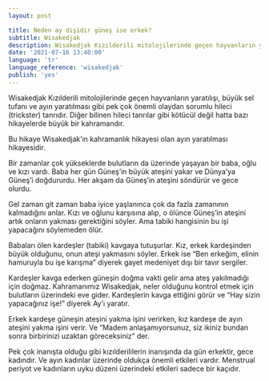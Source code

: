 ```yaml
---
layout: post

title: Neden ay dişidir güneş ise erkek?
subtitle: Wisakedjak
description: Wisakedjak Kızılderili mitolojilerinde geçen hayvanların yaratılışı, büyük sel tufanı ve ayın yaratılması gibi pek çok önemli olaydan sorumlu hileci (trickster) tanrıdır. Diğer bilinen hileci tanrılar gibi kötücül değil hatta bazı hikayelerde büyük bir kahramandır.
date: '2021-07-16 13:40:00'
language: 'tr'
language_reference: 'wisakedjak'
publish: 'yes'
---
```


Wisakedjak Kızılderili mitolojilerinde geçen hayvanların yaratılışı, büyük sel tufanı ve ayın yaratılması gibi pek çok önemli olaydan sorumlu hileci (trickster) tanrıdır. Diğer bilinen hileci tanrılar gibi kötücül değil hatta bazı hikayelerde büyük bir kahramandır.

Bu hikaye Wisakedjak’ın kahramanlık hikayesi olan ayın yaratılması hikayesidir.

Bir zamanlar çok yükseklerde bulutların da üzerinde yaşayan bir baba, oğlu ve kızı vardı. Baba her gün Güneş’in büyük ateşini yakar ve Dünya’ya Güneş’i doğdururdu. Her akşam da Güneş’in ateşini söndürür ve gece olurdu.

Gel zaman git zaman baba iyice yaşlanınca çok da fazla zamanının kalmadığını anlar. Kızı ve oğlunu karşısına alıp, o ölünce Güneş’in ateşini artık onların yakması gerektiğini söyler. Ama tabiki hangisinin bu işi yapacağını söylemeden ölür.

Babaları ölen kardeşler (tabiki) kavgaya tutuşurlar. Kız, erkek kardeşinden büyük olduğunu, onun ateşi yakmasını söyler. Erkek ise “Ben erkeğim, elinin hamuruyla bu işe karışma” diyerek gayet medeniyet dışı bir tavır sergiler.

Kardeşler kavga ederken güneşin doğma vakti gelir ama ateş yakılmadığı için doğmaz. Kahramanımız Wisakedjak, neler olduğunu kontrol etmek için bulutların üzerindeki eve gider. Kardeşlerin kavga ettiğini görür ve “Hay sizin yapacağınız işe!” diyerek Ay’ı yaratır.

Erkek kardeşe güneşin ateşini yakma işini verirken, kız kardeşe de ayın ateşini yakma işini verir. Ve “Madem anlaşamıyorsunuz, siz ikiniz bundan sonra birbirinizi uzaktan göreceksiniz” der.

Pek çok inanışta olduğu gibi kızılderililerin inanışında da gün erkektir, gece kadındır. Ve ayın kadınlar üzerinde oldukça önemli etkileri vardır. Menstrual periyot ve kadınların uyku düzeni üzerindeki etkileri sadece bir kaçıdır.
